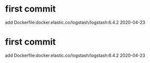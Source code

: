 # first commit
add Dockerfile:docker.elastic.co/logstash/logstash:6.4.2 2020-04-23
# first commit
add Dockerfile:docker.elastic.co/logstash/logstash:6.4.2 2020-04-23
